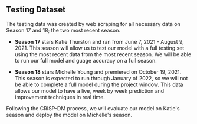 ## Testing Dataset

The testing data was created by web scraping for all necessary data on Season 17 and 18; the two most recent season.

* **Season 17** stars Katie Thurston and ran from June 7, 2021 - August 9, 2021. This season will allow us to test our model with a full testing set using the most recent data from the most recent season. We will be able to run our full model and guage accuracy on a full season.

* **Season 18** stars Michelle Young and premiered on October 19, 2021. This season is expected to run through January of 2022, so we will not be able to complete a full model during the project window. This data allows our model to have a live, week by week prediction and improvement techniques in real time.

Following the CRISP-DM process, we will evaluate our model on Katie's season and deploy the model on Michelle's season.
